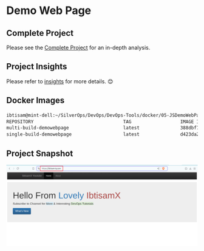 # Demo Web Page

## Complete Project

Please see the [Complete Project](https://github.com/ibtisam-iq/JSDemoWebPage/) for an in-depth analysis.


## Project Insights

Please refer to [insights](https://github.com/ibtisam-iq/JSDemoWebPage/tree/main/insights) for more details. 😊

## Docker Images

```bash
ibtisam@mint-dell:~/SilverOps/DevOps/DevOps-Tools/docker/05-JSDemoWebPage$ docker images
REPOSITORY                                 TAG                  IMAGE ID       CREATED         SIZE
multi-build-demowebpage                    latest               388dbf71dffa   2 hours ago     134MB
single-build-demowebpage                   latest               d423da2b1cfc   15 hours ago    133MB
```

## Project Snapshot
![Project Snapshot](./projectSnapshot.png)
